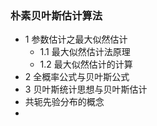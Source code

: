 ### 朴素贝叶斯估计算法
- 1 参数估计之最大似然估计
	- 1.1 最大似然估计法原理
	- 1.2 最大似然估计的计算
- 2 全概率公式与贝叶斯公式
- 3 贝叶斯统计思想与贝叶斯估计
- 共轭先验分布的概念
- 